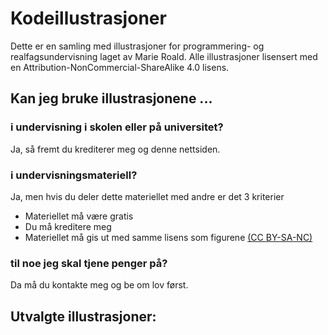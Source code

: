 # Kodeillustrasjoner

Dette er en samling med illustrasjoner for programmering- og realfagsundervisning laget av Marie Roald. 
Alle illustrasjoner lisensert med en Attribution-NonCommercial-ShareAlike 4.0 lisens.

## Kan jeg bruke illustrasjonene ...
### i undervisning i skolen eller på universitet?
Ja, så fremt du krediterer meg og denne nettsiden.


### i undervisningsmateriell?
Ja, men hvis du deler dette materiellet med andre er det 3 kriterier
 * Materiellet må være gratis
 * Du må kreditere meg
 * Materiellet må gis ut med samme lisens som figurene [(CC BY-SA-NC)](https://creativecommons.org/licenses/by-nc-sa/4.0/)

### til noe jeg skal tjene penger på?
Da må du kontakte meg og be om lov først.

## Utvalgte illustrasjoner:
